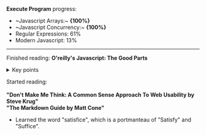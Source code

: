 **Execute Program** progress:

- ~Javascript Arrays:~ **{100%}**
- ~Javascript Concurrency:~ **{100%}**<br>
- Regular Expressions: 61%<br>
- Modern Javascript: 13%<br>

---

Finished reading: **O'reilly's Javascript: The Good Parts**
<details>
<summary>Key points</summary><br>
  
- Always use scope 
- Demystified some grammar 

</details>

Started reading:<br><br>
**"Don't Make Me Think: A Common Sense Approach To Web Usability by Steve Krug"**<br>
**"The Markdown Guide by Matt Cone"**<br>

- Learned the word "satisfice", which is a portmanteau of "Satisfy" and "Suffice".

